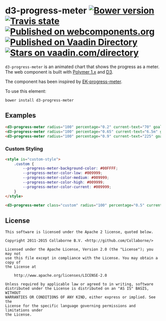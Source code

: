 d3-progress-meter [![Bower version](https://badge.fury.io/bo/d3-progress-meter.svg)](http://badge.fury.io/bo/d3-progress-meter) [![Travis state](https://travis-ci.org/Collaborne/d3-progress-meter.svg?branch=master)](https://travis-ci.org/Collaborne/d3-progress-meter) [![Published on webcomponents.org](https://img.shields.io/badge/webcomponents.org-published-blue.svg)](https://www.webcomponents.org/element/Collaborne/d3-progress-meter)  
[![Published on Vaadin  Directory](https://img.shields.io/badge/Vaadin%20Directory-published-00b4f0.svg)](https://vaadin.com/directory/component/Collaborned3-progress-meter)
[![Stars on vaadin.com/directory](https://img.shields.io/vaadin-directory/star/Collaborned3-progress-meter.svg)](https://vaadin.com/directory/component/Collaborned3-progress-meter)
=================

`d3-progress-meter` is an animated chart that shows the progress as a meter. The web component is built with [Polymer 1.x](https://www.polymer-project.org) and [D3](http://d3js.org).

The component has been inspired by [EK-progress-meter](https://github.com/pinkhominid/ek-progress-meter).

To use this element:

`bower install d3-progress-meter`

## Examples

<!--
```
<custom-element-demo>
  <template>
    <link rel="import" href="d3-progress-meter.html">
    <next-code-block></next-code-block>
  </template>
</custom-element-demo>
```
-->

```html
<d3-progress-meter radius="100" percentage="0.2" current-text="70" goal-text="Goal: 200" type-text="transactions"></d3-progress-meter>
<d3-progress-meter radius="100" percentage="0.65" current-text="6.5m" goal-text="Goal: $10m" type-text="revenue"></d3-progress-meter>
<d3-progress-meter radius="100" percentage="0.9" current-text="225" goal-text="Goal: 250" type-text="points"></d3-progress-meter>
```

### Custom Styling

<!--
```
<custom-element-demo>
  <template>
    <link rel="import" href="d3-progress-meter.html">
    <next-code-block></next-code-block>
  </template>
</custom-element-demo>
```
-->

```html
<style is="custom-style">
    .custom {
        --progress-meter-background-color: #00FFFF;
        --progress-meter-color-low: #009999;
        --progress-meter-color-medium: #009999;
        --progress-meter-color-high: #009999;
        --progress-meter-color-current: #009999;
    }
</style>

<d3-progress-meter class="custom" radius="100" percentage="0.5" current-text="10" goal-text="Goal: 20" type-text="Visits" caption="New visits per day"></d3-progress-meter>
```

## License

    This software is licensed under the Apache 2 license, quoted below.

    Copyright 2011-2015 Collaborne B.V. <http://github.com/Collaborne/>

    Licensed under the Apache License, Version 2.0 (the "License"); you may not
    use this file except in compliance with the License. You may obtain a copy of
    the License at

        http://www.apache.org/licenses/LICENSE-2.0

    Unless required by applicable law or agreed to in writing, software
    distributed under the License is distributed on an "AS IS" BASIS, WITHOUT
    WARRANTIES OR CONDITIONS OF ANY KIND, either express or implied. See the
    License for the specific language governing permissions and limitations under
    the License.
    
